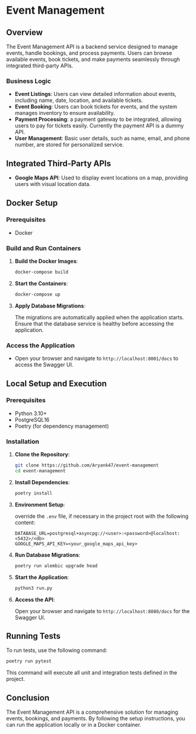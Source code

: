 # Event Management

## Overview

The Event Management API is a backend service designed to manage events, handle bookings, and process payments. Users can browse available events, book tickets, and make payments seamlessly through integrated third-party APIs.

### Business Logic

- **Event Listings**: Users can view detailed information about events, including name, date, location, and available tickets.
- **Event Booking**: Users can book tickets for events, and the system manages inventory to ensure availability.
- **Payment Processing**: a payment gateway to be integrated, allowing users to pay for tickets easily. Currently the payment API is a dummy API.
- **User Management**: Basic user details, such as name, email, and phone number, are stored for personalized service.

## Integrated Third-Party APIs

- **Google Maps API**: Used to display event locations on a map, providing users with visual location data.

## Docker Setup

### Prerequisites

- Docker

### Build and Run Containers

1. **Build the Docker Images**:

   ```bash
   docker-compose build
   ```

2. **Start the Containers**:

   ```bash
   docker-compose up
   ```

3. **Apply Database Migrations**:

   The migrations are automatically applied when the application starts. Ensure that the database service is healthy before accessing the application.

### Access the Application

- Open your browser and navigate to `http://localhost:8001/docs` to access the Swagger UI.

## Local Setup and Execution

### Prerequisites

- Python 3.10+
- PostgreSQL16
- Poetry (for dependency management)

### Installation

1. **Clone the Repository**:

   ```bash
   git clone https://github.com/Aryank47/event-management
   cd event-management
   ```

2. **Install Dependencies**:

   ```bash
   poetry install
   ```

3. **Environment Setup**:

   override the `.env` file, if necessary in the project root with the following content:

   ```env
   DATABASE_URL=postgresql+asyncpg://<user>:<password>@localhost:<5432>/<db>
   GOOGLE_MAPS_API_KEY=<your_google_maps_api_key>
   ```

4. **Run Database Migrations**:

   ```bash
   poetry run alembic upgrade head
   ```

5. **Start the Application**:

   ```bash
   python3 run.py
   ```

6. **Access the API**:

   Open your browser and navigate to `http://localhost:8080/docs` for the Swagger UI.

## Running Tests

To run tests, use the following command:

```bash
poetry run pytest
```

This command will execute all unit and integration tests defined in the project.

## Conclusion

The Event Management API is a comprehensive solution for managing events, bookings, and payments. By following the setup instructions, you can run the application locally or in a Docker container.
